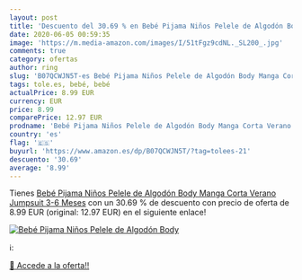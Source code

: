 ```yaml
---
layout: post
title: 'Descuento del 30.69 % en Bebé Pijama Niños Pelele de Algodón Body'
date: 2020-06-05 00:59:35
image: 'https://m.media-amazon.com/images/I/51tFgz9cdNL._SL200_.jpg'
comments: true
category: ofertas
author: ring
slug: 'B07QCWJN5T-es Bebé Pijama Niños Pelele de Algodón Body Manga Corta...'
tags: tole.es, bebé, bebé
actualPrice: 8.99 EUR
currency: EUR
price: 8.99
comparePrice: 12.97 EUR
prodname: 'Bebé Pijama Niños Pelele de Algodón Body Manga Corta Verano Jumpsuit 3-6 Meses'
country: 'es'
flag: '🇪🇸'
buyurl: 'https://www.amazon.es/dp/B07QCWJN5T/?tag=tolees-21'
descuento: '30.69'
average: '8.99'
---
```


Tienes [Bebé Pijama Niños Pelele de Algodón Body Manga Corta Verano Jumpsuit 3-6 Meses](https://www.amazon.es/dp/B07QCWJN5T/?tag=tolees-21) con un 30.69 % de descuento con precio de oferta de 8.99 EUR (original: 12.97 EUR) en el siguiente enlace!

[![Bebé Pijama Niños Pelele de Algodón Body](https://m.media-amazon.com/images/I/51tFgz9cdNL._SL200_.jpg)](https://www.amazon.es/dp/B07QCWJN5T/?tag=tolees-21)

ℹ️:


[🛒 Accede a la oferta!!](https://www.amazon.es/dp/B07QCWJN5T/?tag=tolees-21)
